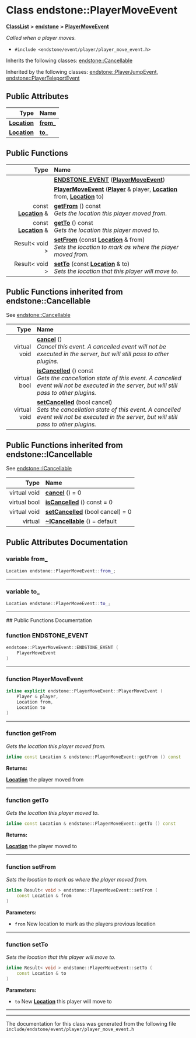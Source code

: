 

# Class endstone::PlayerMoveEvent



[**ClassList**](annotated.md) **>** [**endstone**](namespaceendstone.md) **>** [**PlayerMoveEvent**](classendstone_1_1PlayerMoveEvent.md)



_Called when a player moves._ 

* `#include <endstone/event/player/player_move_event.h>`



Inherits the following classes: [endstone::Cancellable](classendstone_1_1Cancellable.md)


Inherited by the following classes: [endstone::PlayerJumpEvent](classendstone_1_1PlayerJumpEvent.md),  [endstone::PlayerTeleportEvent](classendstone_1_1PlayerTeleportEvent.md)
























## Public Attributes

| Type | Name |
| ---: | :--- |
|  [**Location**](classendstone_1_1Location.md) | [**from\_**](#variable-from_)  <br> |
|  [**Location**](classendstone_1_1Location.md) | [**to\_**](#variable-to_)  <br> |
















































## Public Functions

| Type | Name |
| ---: | :--- |
|   | [**ENDSTONE\_EVENT**](#function-endstone_event) ([**PlayerMoveEvent**](classendstone_1_1PlayerMoveEvent.md)) <br> |
|   | [**PlayerMoveEvent**](#function-playermoveevent) ([**Player**](classendstone_1_1Player.md) & player, [**Location**](classendstone_1_1Location.md) from, [**Location**](classendstone_1_1Location.md) to) <br> |
|  const [**Location**](classendstone_1_1Location.md) & | [**getFrom**](#function-getfrom) () const<br>_Gets the location this player moved from._  |
|  const [**Location**](classendstone_1_1Location.md) & | [**getTo**](#function-getto) () const<br>_Gets the location this player moved to._  |
|  Result&lt; void &gt; | [**setFrom**](#function-setfrom) (const [**Location**](classendstone_1_1Location.md) & from) <br>_Sets the location to mark as where the player moved from._  |
|  Result&lt; void &gt; | [**setTo**](#function-setto) (const [**Location**](classendstone_1_1Location.md) & to) <br>_Sets the location that this player will move to._  |


## Public Functions inherited from endstone::Cancellable

See [endstone::Cancellable](classendstone_1_1Cancellable.md)

| Type | Name |
| ---: | :--- |
| virtual void | [**cancel**](classendstone_1_1Cancellable.md#function-cancel) () <br>_Cancel this event. A cancelled event will not be executed in the server, but will still pass to other plugins._  |
| virtual bool | [**isCancelled**](classendstone_1_1Cancellable.md#function-iscancelled) () const<br>_Gets the cancellation state of this event. A cancelled event will not be executed in the server, but will still pass to other plugins._  |
| virtual void | [**setCancelled**](classendstone_1_1Cancellable.md#function-setcancelled) (bool cancel) <br>_Sets the cancellation state of this event. A cancelled event will not be executed in the server, but will still pass to other plugins._  |


## Public Functions inherited from endstone::ICancellable

See [endstone::ICancellable](classendstone_1_1ICancellable.md)

| Type | Name |
| ---: | :--- |
| virtual void | [**cancel**](classendstone_1_1ICancellable.md#function-cancel) () = 0<br> |
| virtual bool | [**isCancelled**](classendstone_1_1ICancellable.md#function-iscancelled) () const = 0<br> |
| virtual void | [**setCancelled**](classendstone_1_1ICancellable.md#function-setcancelled) (bool cancel) = 0<br> |
| virtual  | [**~ICancellable**](classendstone_1_1ICancellable.md#function-icancellable) () = default<br> |
















































































## Public Attributes Documentation




### variable from\_ 

```C++
Location endstone::PlayerMoveEvent::from_;
```




<hr>



### variable to\_ 

```C++
Location endstone::PlayerMoveEvent::to_;
```




<hr>
## Public Functions Documentation




### function ENDSTONE\_EVENT 

```C++
endstone::PlayerMoveEvent::ENDSTONE_EVENT (
    PlayerMoveEvent
) 
```




<hr>



### function PlayerMoveEvent 

```C++
inline explicit endstone::PlayerMoveEvent::PlayerMoveEvent (
    Player & player,
    Location from,
    Location to
) 
```




<hr>



### function getFrom 

_Gets the location this player moved from._ 
```C++
inline const Location & endstone::PlayerMoveEvent::getFrom () const
```





**Returns:**

[**Location**](classendstone_1_1Location.md) the player moved from 





        

<hr>



### function getTo 

_Gets the location this player moved to._ 
```C++
inline const Location & endstone::PlayerMoveEvent::getTo () const
```





**Returns:**

[**Location**](classendstone_1_1Location.md) the player moved to 





        

<hr>



### function setFrom 

_Sets the location to mark as where the player moved from._ 
```C++
inline Result< void > endstone::PlayerMoveEvent::setFrom (
    const Location & from
) 
```





**Parameters:**


* `from` New location to mark as the players previous location 




        

<hr>



### function setTo 

_Sets the location that this player will move to._ 
```C++
inline Result< void > endstone::PlayerMoveEvent::setTo (
    const Location & to
) 
```





**Parameters:**


* `to` New [**Location**](classendstone_1_1Location.md) this player will move to 




        

<hr>

------------------------------
The documentation for this class was generated from the following file `include/endstone/event/player/player_move_event.h`

